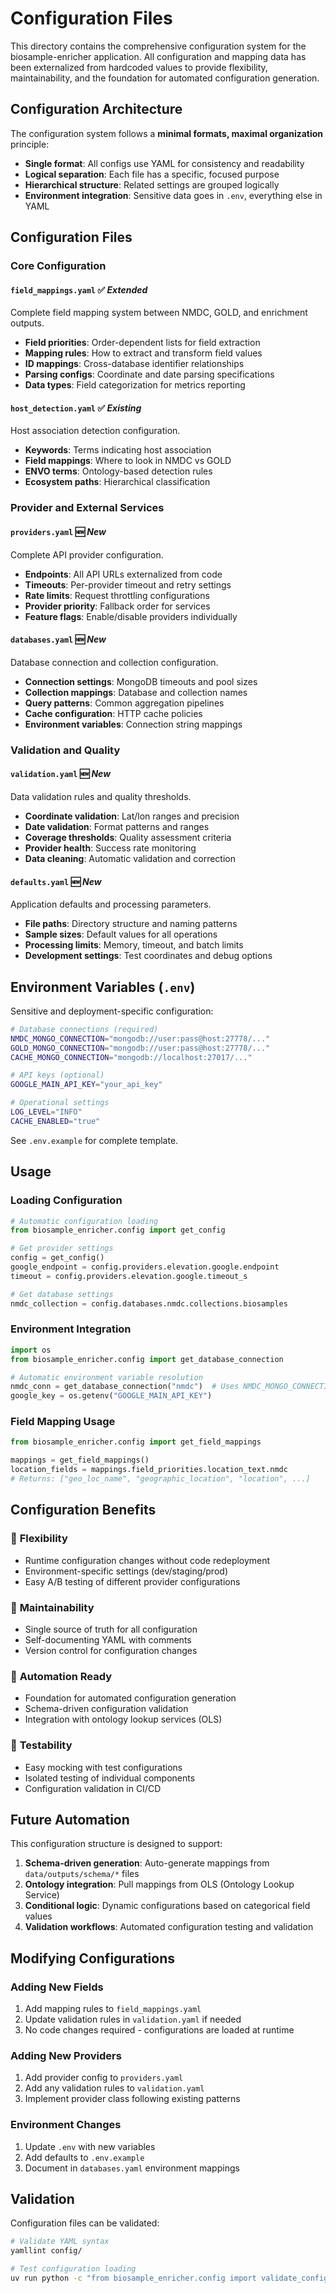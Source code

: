 # Configuration Files

This directory contains the comprehensive configuration system for the biosample-enricher application. All configuration and mapping data has been externalized from hardcoded values to provide flexibility, maintainability, and the foundation for automated configuration generation.

## Configuration Architecture

The configuration system follows a **minimal formats, maximal organization** principle:
- **Single format**: All configs use YAML for consistency and readability
- **Logical separation**: Each file has a specific, focused purpose
- **Hierarchical structure**: Related settings are grouped logically
- **Environment integration**: Sensitive data goes in `.env`, everything else in YAML

## Configuration Files

### Core Configuration

#### `field_mappings.yaml` ✅ *Extended*
Complete field mapping system between NMDC, GOLD, and enrichment outputs.
- **Field priorities**: Order-dependent lists for field extraction
- **Mapping rules**: How to extract and transform field values  
- **ID mappings**: Cross-database identifier relationships
- **Parsing configs**: Coordinate and date parsing specifications
- **Data types**: Field categorization for metrics reporting

#### `host_detection.yaml` ✅ *Existing*
Host association detection configuration.
- **Keywords**: Terms indicating host association
- **Field mappings**: Where to look in NMDC vs GOLD
- **ENVO terms**: Ontology-based detection rules
- **Ecosystem paths**: Hierarchical classification

### Provider and External Services

#### `providers.yaml` 🆕 *New*
Complete API provider configuration.
- **Endpoints**: All API URLs externalized from code
- **Timeouts**: Per-provider timeout and retry settings
- **Rate limits**: Request throttling configurations
- **Provider priority**: Fallback order for services
- **Feature flags**: Enable/disable providers individually

#### `databases.yaml` 🆕 *New*  
Database connection and collection configuration.
- **Connection settings**: MongoDB timeouts and pool sizes
- **Collection mappings**: Database and collection names
- **Query patterns**: Common aggregation pipelines
- **Cache configuration**: HTTP cache policies
- **Environment variables**: Connection string mappings

### Validation and Quality

#### `validation.yaml` 🆕 *New*
Data validation rules and quality thresholds.
- **Coordinate validation**: Lat/lon ranges and precision
- **Date validation**: Format patterns and ranges
- **Coverage thresholds**: Quality assessment criteria
- **Provider health**: Success rate monitoring
- **Data cleaning**: Automatic validation and correction

#### `defaults.yaml` 🆕 *New*
Application defaults and processing parameters.
- **File paths**: Directory structure and naming patterns
- **Sample sizes**: Default values for all operations
- **Processing limits**: Memory, timeout, and batch limits
- **Development settings**: Test coordinates and debug options

## Environment Variables (`.env`)

Sensitive and deployment-specific configuration:
```bash
# Database connections (required)
NMDC_MONGO_CONNECTION="mongodb://user:pass@host:27778/..."
GOLD_MONGO_CONNECTION="mongodb://user:pass@host:27778/..."
CACHE_MONGO_CONNECTION="mongodb://localhost:27017/..."

# API keys (optional)
GOOGLE_MAIN_API_KEY="your_api_key"

# Operational settings
LOG_LEVEL="INFO"
CACHE_ENABLED="true"
```

See `.env.example` for complete template.

## Usage

### Loading Configuration

```python
# Automatic configuration loading
from biosample_enricher.config import get_config

# Get provider settings
config = get_config()
google_endpoint = config.providers.elevation.google.endpoint
timeout = config.providers.elevation.google.timeout_s

# Get database settings  
nmdc_collection = config.databases.nmdc.collections.biosamples
```

### Environment Integration

```python
import os
from biosample_enricher.config import get_database_connection

# Automatic environment variable resolution
nmdc_conn = get_database_connection("nmdc")  # Uses NMDC_MONGO_CONNECTION
google_key = os.getenv("GOOGLE_MAIN_API_KEY")
```

### Field Mapping Usage

```python
from biosample_enricher.config import get_field_mappings

mappings = get_field_mappings()
location_fields = mappings.field_priorities.location_text.nmdc
# Returns: ["geo_loc_name", "geographic_location", "location", ...]
```

## Configuration Benefits

### 🎯 **Flexibility**
- Runtime configuration changes without code redeployment
- Environment-specific settings (dev/staging/prod)
- Easy A/B testing of different provider configurations

### 🔧 **Maintainability** 
- Single source of truth for all configuration
- Self-documenting YAML with comments
- Version control for configuration changes

### 🤖 **Automation Ready**
- Foundation for automated configuration generation
- Schema-driven configuration validation
- Integration with ontology lookup services (OLS)

### 🧪 **Testability**
- Easy mocking with test configurations
- Isolated testing of individual components
- Configuration validation in CI/CD

## Future Automation

This configuration structure is designed to support:

1. **Schema-driven generation**: Auto-generate mappings from `data/outputs/schema/*` files
2. **Ontology integration**: Pull mappings from OLS (Ontology Lookup Service)
3. **Conditional logic**: Dynamic configurations based on categorical field values
4. **Validation workflows**: Automated configuration testing and validation

## Modifying Configurations

### Adding New Fields
1. Add mapping rules to `field_mappings.yaml`
2. Update validation rules in `validation.yaml` if needed
3. No code changes required - configurations are loaded at runtime

### Adding New Providers
1. Add provider config to `providers.yaml`
2. Add any validation rules to `validation.yaml`
3. Implement provider class following existing patterns

### Environment Changes
1. Update `.env` with new variables
2. Add defaults to `.env.example`
3. Document in `databases.yaml` environment mappings

## Validation

Configuration files can be validated:
```bash
# Validate YAML syntax
yamllint config/

# Test configuration loading
uv run python -c "from biosample_enricher.config import validate_config; validate_config()"
```